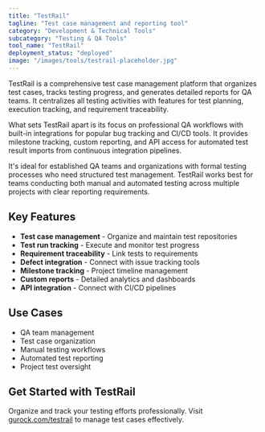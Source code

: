 ```yaml
---
title: "TestRail"
tagline: "Test case management and reporting tool"
category: "Development & Technical Tools"
subcategory: "Testing & QA Tools"
tool_name: "TestRail"
deployment_status: "deployed"
image: "/images/tools/testrail-placeholder.jpg"
---
```

TestRail is a comprehensive test case management platform that organizes test cases, tracks testing progress, and generates detailed reports for QA teams. It centralizes all testing activities with features for test planning, execution tracking, and requirement traceability.

What sets TestRail apart is its focus on professional QA workflows with built-in integrations for popular bug tracking and CI/CD tools. It provides milestone tracking, custom reporting, and API access for automated test result imports from continuous integration pipelines.

It's ideal for established QA teams and organizations with formal testing processes who need structured test management. TestRail works best for teams conducting both manual and automated testing across multiple projects with clear reporting requirements.

## Key Features

- **Test case management** - Organize and maintain test repositories
- **Test run tracking** - Execute and monitor test progress
- **Requirement traceability** - Link tests to requirements
- **Defect integration** - Connect with issue tracking tools
- **Milestone tracking** - Project timeline management
- **Custom reports** - Detailed analytics and dashboards
- **API integration** - Connect with CI/CD pipelines

## Use Cases

- QA team management
- Test case organization
- Manual testing workflows
- Automated test reporting
- Project test oversight

## Get Started with TestRail

Organize and track your testing efforts professionally. Visit [gurock.com/testrail](https://www.gurock.com/testrail) to manage test cases effectively.